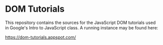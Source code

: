 # DOM Tutorials

This repository contains the sources for the JavaScript DOM tutorials used in
Google's Intro to JavaScript class.  A running instance may be found here:

https://dom-tutorials.appspot.com/
